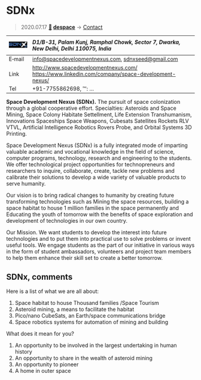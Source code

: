 # SDNx
> 2020.07.17 **[🚀](../index/index.md) [despace](index.md)** → [Contact](contact.md)

|[![](f/contact/s/sdnx_logo1_thumb.jpg)](f/contact/s/sdnx_logo1.png)|*D1/B-31, Palam Kunj, Ramphal Chowk, Sector 7, Dwarka, New Delhi, Delhi 110075, India*|
|:--|:--|
|E‑mail| <info@spacedevelopmentnexus.com>, <sdnxseed@gmail.com> |
|Link| <http://www.spacedevelopmentnexus.com/><br> <https://www.linkedin.com/company/space-development-nexus/> |
|Tel| +91-7755862698, ℻: … |

**Space Development Nexus (SDNx).** The pursuit of space colonization through a global cooperative effort. Specialties: Asteroids and Space Mining, Space Colony Habitate Settellment, Life Extension Transhumanism, Innovations Spaceships Space Weapons, Cubesats Satellites Rockets RLV VTVL, Artificial Intelligence Robotics Rovers Probe, and Orbital Systems 3D Printing.

Space Development Nexus (SDNx) is a fully integrated mode of imparting valuable academic and vocational knowledge in the field of science, computer programs, technology, research and engineering to the students. We offer technological project opportunities for technopreneurs and researchers to inquire, collaborate, create, tackle new problems and calibrate their solutions to develop a wide variety of valuable products to serve humanity.

Our vision is to bring radical changes to humanity by creating future transforming technologies such as Mining the space resources, building a space habitat to house 1 million families in the space permanently and Educating the youth of tomorrow with the benefits of space exploration and development of technologies in our own country.

Our Mission. We want students to develop the interest into future technologies and to put them into practical use to solve problems or invent useful tools. We engage students as the part of our initiative in various ways in the form of student ambassadors, volunteers and project team members to help them enhance their skill set to create a better tomorrow.

<p style="page-break-after:always"> </p>

## SDNx, comments

Here is a list of what we are all about:

   1. Space habitat to house Thousand families /Space Tourism
   1. Asteroid mining, a means to facilitate the habitat
   1. Pico/nano CubeSats, an Earth/space communications bridge
   1. Space robotics systems for automation of mining and building

What does it mean for you?

   1. An opportunity to be involved in the largest undertaking in human history
   1. An opportunity to share in the wealth of asteroid mining
   1. An opportunity to pioneer
   1. A home in outer space
